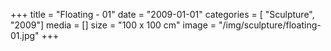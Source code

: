 +++
title = "Floating - 01"
date = "2009-01-01"
categories = [ "Sculpture", "2009"]
media = []
size = "100 x 100 cm"
image = "/img/sculpture/floating-01.jpg"
+++
